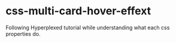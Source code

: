 # css-multi-card-hover-effext
Following Hyperplexed tutorial while understanding what each css properties do. 
